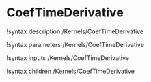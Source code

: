 <!-- MOOSE Documentation Stub: Remove this when content is added. -->

# CoefTimeDerivative
!syntax description /Kernels/CoefTimeDerivative

!syntax parameters /Kernels/CoefTimeDerivative

!syntax inputs /Kernels/CoefTimeDerivative

!syntax children /Kernels/CoefTimeDerivative
